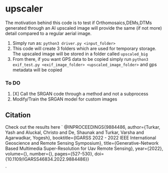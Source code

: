 # upscaler

The motivation behind this code is to test if Orthomosaics,DEMs,DTMs generated through an AI upscaled image will provide the same (if not more) detail compared to a regular aerial image.

1.  Simply run as: `python3 driver.py <input_folder>`
2.  This code will create 3 folders which are used for temporary storage. The upscaled image will be stored in a folder called `upscaled_big`
3.  From there, if you want GPS data to be copied simply run `python3 exif_test.py <exif_image_folder> <upscaled_image_folder>` and gps metadata will be copied


### To DO ###
1.  [X] Call the SRGAN code through a method and not a subprocess
2.  Modify/Train the SRGAN model for custom images

## Citation ###
Check out the results here
`
@INPROCEEDINGS{9884486,
  author={Turkar, Yash and Aluckal, Christo and De, Shaunak and Turkar, Varsha and Agarwadkar, Yogesh},
  booktitle={IGARSS 2022 - 2022 IEEE International Geoscience and Remote Sensing Symposium}, 
  title={Generative-Network Based Multimedia Super-Resolution for Uav Remote Sensing}, 
  year={2022},
  volume={},
  number={},
  pages={527-530},
  doi={10.1109/IGARSS46834.2022.9884486}}

`
